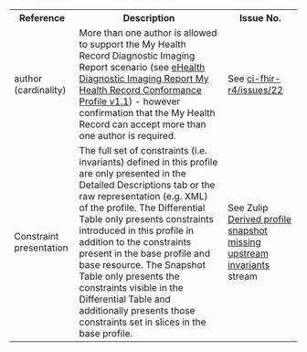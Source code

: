 <table class="list" width="100%">
<tbody>
  <tr>
    <th>Reference</th>
    <th>Description</th>
    <th>Issue No.</th>
  </tr>
  <tr>
      <td>author (cardinality)</td>
      <td>More than one author is allowed to support the My Health Record Diagnostic Imaging Report scenario (see <a href="https://developer.digitalhealth.gov.au/specifications/clinical-documents/ep-2560-2017/nehta-2215-2016">eHealth Diagnostic Imaging Report My Health Record Conformance Profile v1.1</a>) - however confirmation that the My Health Record can accept more than one author is required.</td>
      <td>See <a href="https://github.com/AuDigitalHealth/ci-fhir-r4/issues/22">ci-fhir-r4/issues/22</a></td>
  </tr>
  <tr>
      <td>Constraint presentation</td>
      <td>The full set of constraints (i.e. invariants) defined in this profile are only presented in the Detailed Descriptions tab or the raw representation (e.g. XML) of the profile. The Differential Table only presents constraints introduced in this profile in addition to the constraints present in the base profile and base resource. The Snapshot Table only presents the constraints visible in the Differential Table and additionally presents those constraints set in slices in the base profile.</td>
      <td>See Zulip <a href="https://chat.fhir.org/#narrow/stream/179252-IG-creation/topic/Derived.20profile.20snapshot.20missing.20upstream.20invariants">Derived profile snapshot missing upstream invariants</a> stream</td>
  </tr>
 </tbody>
</table>
